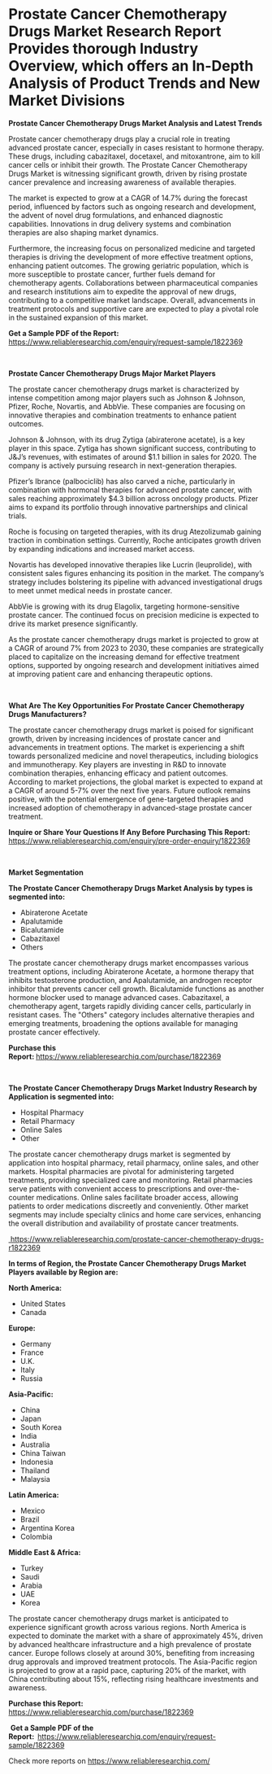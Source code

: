 <p><h1>Prostate Cancer Chemotherapy Drugs Market Research Report Provides thorough Industry Overview, which offers an In-Depth Analysis of Product Trends and New Market Divisions</h1></p><p><strong>Prostate Cancer Chemotherapy Drugs Market Analysis and Latest Trends</strong></p>
<p><p>Prostate cancer chemotherapy drugs play a crucial role in treating advanced prostate cancer, especially in cases resistant to hormone therapy. These drugs, including cabazitaxel, docetaxel, and mitoxantrone, aim to kill cancer cells or inhibit their growth. The Prostate Cancer Chemotherapy Drugs Market is witnessing significant growth, driven by rising prostate cancer prevalence and increasing awareness of available therapies. </p><p>The market is expected to grow at a CAGR of 14.7% during the forecast period, influenced by factors such as ongoing research and development, the advent of novel drug formulations, and enhanced diagnostic capabilities. Innovations in drug delivery systems and combination therapies are also shaping market dynamics. </p><p>Furthermore, the increasing focus on personalized medicine and targeted therapies is driving the development of more effective treatment options, enhancing patient outcomes. The growing geriatric population, which is more susceptible to prostate cancer, further fuels demand for chemotherapy agents. Collaborations between pharmaceutical companies and research institutions aim to expedite the approval of new drugs, contributing to a competitive market landscape. Overall, advancements in treatment protocols and supportive care are expected to play a pivotal role in the sustained expansion of this market.</p></p>
<p><strong>Get a Sample PDF of the Report:&nbsp;</strong> <a href="https://www.reliableresearchiq.com/enquiry/request-sample/1822369?utm_campaign=2246&utm_medium=2&utm_source=Github&utm_content=ia&utm_term=08032025&utm_id=prostate-cancer-chemotherapy-drugs">https://www.reliableresearchiq.com/enquiry/request-sample/1822369</a></p>
<p>&nbsp;</p>
<p><strong>Prostate Cancer Chemotherapy Drugs Major Market Players</strong></p>
<p><p>The prostate cancer chemotherapy drugs market is characterized by intense competition among major players such as Johnson & Johnson, Pfizer, Roche, Novartis, and AbbVie. These companies are focusing on innovative therapies and combination treatments to enhance patient outcomes.</p><p>Johnson & Johnson, with its drug Zytiga (abiraterone acetate), is a key player in this space. Zytiga has shown significant success, contributing to J&J’s revenues, with estimates of around $1.1 billion in sales for 2020. The company is actively pursuing research in next-generation therapies.</p><p>Pfizer’s Ibrance (palbociclib) has also carved a niche, particularly in combination with hormonal therapies for advanced prostate cancer, with sales reaching approximately $4.3 billion across oncology products. Pfizer aims to expand its portfolio through innovative partnerships and clinical trials.</p><p>Roche is focusing on targeted therapies, with its drug Atezolizumab gaining traction in combination settings. Currently, Roche anticipates growth driven by expanding indications and increased market access.</p><p>Novartis has developed innovative therapies like Lucrin (leuprolide), with consistent sales figures enhancing its position in the market. The company’s strategy includes bolstering its pipeline with advanced investigational drugs to meet unmet medical needs in prostate cancer.</p><p>AbbVie is growing with its drug Elagolix, targeting hormone-sensitive prostate cancer. The continued focus on precision medicine is expected to drive its market presence significantly.</p><p>As the prostate cancer chemotherapy drugs market is projected to grow at a CAGR of around 7% from 2023 to 2030, these companies are strategically placed to capitalize on the increasing demand for effective treatment options, supported by ongoing research and development initiatives aimed at improving patient care and enhancing therapeutic options.</p></p>
<p>&nbsp;</p>
<p><strong>What Are The Key Opportunities For Prostate Cancer Chemotherapy Drugs Manufacturers?</strong></p>
<p><p>The prostate cancer chemotherapy drugs market is poised for significant growth, driven by increasing incidences of prostate cancer and advancements in treatment options. The market is experiencing a shift towards personalized medicine and novel therapeutics, including biologics and immunotherapy. Key players are investing in R&D to innovate combination therapies, enhancing efficacy and patient outcomes. According to market projections, the global market is expected to expand at a CAGR of around 5-7% over the next five years. Future outlook remains positive, with the potential emergence of gene-targeted therapies and increased adoption of chemotherapy in advanced-stage prostate cancer treatment.</p></p>
<p><strong>Inquire or Share Your Questions If Any Before Purchasing This Report:</strong> <a href="https://www.reliableresearchiq.com/enquiry/pre-order-enquiry/1822369?utm_campaign=2246&utm_medium=2&utm_source=Github&utm_content=ia&utm_term=08032025&utm_id=prostate-cancer-chemotherapy-drugs">https://www.reliableresearchiq.com/enquiry/pre-order-enquiry/1822369</a></p>
<p>&nbsp;</p>
<p><strong>Market Segmentation</strong></p>
<p><strong>The Prostate Cancer Chemotherapy Drugs Market Analysis by types is segmented into:</strong></p>
<p><ul><li>Abiraterone Acetate</li><li>Apalutamide</li><li>Bicalutamide</li><li>Cabazitaxel</li><li>Others</li></ul></p>
<p><p>The prostate cancer chemotherapy drugs market encompasses various treatment options, including Abiraterone Acetate, a hormone therapy that inhibits testosterone production, and Apalutamide, an androgen receptor inhibitor that prevents cancer cell growth. Bicalutamide functions as another hormone blocker used to manage advanced cases. Cabazitaxel, a chemotherapy agent, targets rapidly dividing cancer cells, particularly in resistant cases. The "Others" category includes alternative therapies and emerging treatments, broadening the options available for managing prostate cancer effectively.</p></p>
<p><strong>Purchase this Report:&nbsp;</strong><a href="https://www.reliableresearchiq.com/purchase/1822369?utm_campaign=2246&utm_medium=2&utm_source=Github&utm_content=ia&utm_term=08032025&utm_id=prostate-cancer-chemotherapy-drugs">https://www.reliableresearchiq.com/purchase/1822369</a></p>
<p>&nbsp;</p>
<p><strong>The Prostate Cancer Chemotherapy Drugs Market Industry Research by Application is segmented into:</strong></p>
<p><ul><li>Hospital Pharmacy</li><li>Retail Pharmacy</li><li>Online Sales</li><li>Other</li></ul></p>
<p><p>The prostate cancer chemotherapy drugs market is segmented by application into hospital pharmacy, retail pharmacy, online sales, and other markets. Hospital pharmacies are pivotal for administering targeted treatments, providing specialized care and monitoring. Retail pharmacies serve patients with convenient access to prescriptions and over-the-counter medications. Online sales facilitate broader access, allowing patients to order medications discreetly and conveniently. Other market segments may include specialty clinics and home care services, enhancing the overall distribution and availability of prostate cancer treatments.</p></p>
<p><a href="https://www.reliableresearchiq.com/prostate-cancer-chemotherapy-drugs-r1822369?utm_campaign=2246&utm_medium=2&utm_source=Github&utm_content=ia&utm_term=08032025&utm_id=prostate-cancer-chemotherapy-drugs">&nbsp;https://www.reliableresearchiq.com/prostate-cancer-chemotherapy-drugs-r1822369</a></p>
<p><strong>In terms of Region, the Prostate Cancer Chemotherapy Drugs Market Players available by Region are:</strong></p>
<p>
    <p> <strong> North America: </strong>
        <ul>
            <li>United States</li>
            <li>Canada</li>
        </ul>
        </p> 
    <p> <strong> Europe: </strong>
        <ul>
            <li>Germany</li>
            <li>France</li>
            <li>U.K.</li>
            <li>Italy</li>
            <li>Russia</li>
        </ul>
        </p> 
    <p> <strong> Asia-Pacific: </strong>
        <ul>
            <li>China</li>
            <li>Japan</li>
            <li>South Korea</li>
            <li>India</li>
            <li>Australia</li>
            <li>China Taiwan</li>
            <li>Indonesia</li>
            <li>Thailand</li>
            <li>Malaysia</li>
        </ul>
        </p> 
    <p> <strong> Latin America: </strong>
        <ul>
            <li>Mexico</li>
            <li>Brazil</li>
            <li>Argentina Korea</li>
            <li>Colombia</li>
        </ul>
        </p> 
    <p> <strong> Middle East & Africa: </strong>
        <ul>
            <li>Turkey</li>
            <li>Saudi</li>
            <li>Arabia</li>
            <li>UAE</li>
            <li>Korea</li>
        </ul>
    </p>
    </p>
<p><p>The prostate cancer chemotherapy drugs market is anticipated to experience significant growth across various regions. North America is expected to dominate the market with a share of approximately 45%, driven by advanced healthcare infrastructure and a high prevalence of prostate cancer. Europe follows closely at around 30%, benefiting from increasing drug approvals and improved treatment protocols. The Asia-Pacific region is projected to grow at a rapid pace, capturing 20% of the market, with China contributing about 15%, reflecting rising healthcare investments and awareness.</p></p>
<p><strong>Purchase this Report: </strong><a href="https://www.reliableresearchiq.com/purchase/1822369?utm_campaign=2246&utm_medium=2&utm_source=Github&utm_content=ia&utm_term=08032025&utm_id=prostate-cancer-chemotherapy-drugs">https://www.reliableresearchiq.com/purchase/1822369</a></p>
<p>&nbsp;<strong>Get a Sample PDF of the Report:&nbsp;&nbsp;</strong><a href="https://www.reliableresearchiq.com/enquiry/request-sample/1822369?utm_campaign=2246&utm_medium=2&utm_source=Github&utm_content=ia&utm_term=08032025&utm_id=prostate-cancer-chemotherapy-drugs">https://www.reliableresearchiq.com/enquiry/request-sample/1822369</a></p>
<p><strong></strong></p>
<p>Check more reports on <a href="https://www.reliableresearchiq.com/?utm_campaign=2246&utm_medium=2&utm_source=Github&utm_content=ia&utm_term=08032025&utm_id=prostate-cancer-chemotherapy-drugs">https://www.reliableresearchiq.com/</a></p>